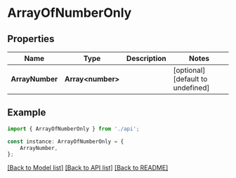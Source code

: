 # ArrayOfNumberOnly


## Properties

Name | Type | Description | Notes
------------ | ------------- | ------------- | -------------
**ArrayNumber** | **Array&lt;number&gt;** |  | [optional] [default to undefined]

## Example

```typescript
import { ArrayOfNumberOnly } from './api';

const instance: ArrayOfNumberOnly = {
    ArrayNumber,
};
```

[[Back to Model list]](../README.md#documentation-for-models) [[Back to API list]](../README.md#documentation-for-api-endpoints) [[Back to README]](../README.md)
